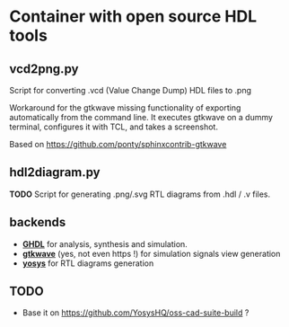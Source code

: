 # Container with open source HDL tools

## vcd2png.py
Script for converting .vcd (Value Change Dump) HDL files to .png

Workaround for the gtkwave missing functionality of exporting automatically from the command line. It executes gtkwave on a dummy terminal, configures it with TCL, and takes a screenshot.

Based on https://github.com/ponty/sphinxcontrib-gtkwave

## hdl2diagram.py
**TODO**
Script for generating .png/.svg RTL diagrams from .hdl / .v files.

## backends
* [**GHDL**](https://github.com/ghdl/ghdl) for analysis, synthesis and simulation.
* [**gtkwave**](http://gtkwave.sourceforge.net/) (yes, not even https !) for simulation signals view generation 
* [**yosys**](https://github.com/YosysHQ/yosys) for RTL diagrams generation

## TODO
* Base it on https://github.com/YosysHQ/oss-cad-suite-build ?
